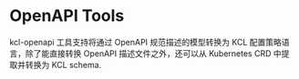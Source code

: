 # OpenAPI Tools

kcl-openapi 工具支持将通过 OpenAPI 规范描述的模型转换为 KCL 配置策略语言，除了能直接转换 OpenAPI 描述文件之外，还可以从 Kubernetes CRD 中提取并转换为 KCL schema.
